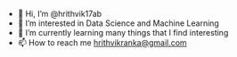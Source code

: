 - 👋 Hi, I’m @hrithvik17ab
- 👀 I’m interested in Data Science and Machine Learning 
- 🌱 I’m currently learning many things that I find interesting
- 📫 How to reach me hrithvikranka@gmail.com

<!---
hrithvik17ab/hrithvik17ab is a ✨ special ✨ repository because its `README.md` (this file) appears on your GitHub profile.
You can click the Preview link to take a look at your changes.
--->
